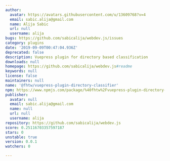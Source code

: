 ```yaml
---
author:
  avatar: https://avatars.githubusercontent.com/u/13609768?v=4
  email: sabic.alija@gmail.com
  name: Alija Sabic
  url: null
  username: alija
bugs: https://github.com/sabicalija/webdev.js/issues
category: plugins
date: '2019-09-09T00:47:04.936Z'
deprecated: false
description: Vuepress plugin for directory based classification
downloads: null
homepage: https://github.com/sabicalija/webdev.js#readme
keywords: null
license: false
maintainers: null
name: '@fhtw/vuepress-plugin-directory-classifier'
npm: https://www.npmjs.com/package/%40fhtw%2Fvuepress-plugin-directory-classifier
publisher:
  avatar: null
  email: sabic.alija@gmail.com
  name: null
  url: null
  username: alija
repository: https://github.com/sabicalija/webdev.js
score: 0.25116703357597187
stars: 0
unstable: true
version: 0.0.1
watchers: 0

---
```


